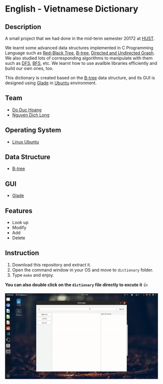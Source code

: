 # English - Vietnamese Dictionary

## Description

A small project that we had done in the mid-term semester 20172 at [HUST](https://www.hust.edu.vn/).

We learnt some advanced data structures implemented in C Programming Language such as [Red-Black Tree](http://www.cs.utk.edu/~plank/plank/classes/cs360/360/notes/JRB/),
[B-tree](http://www.hydrus.org.uk/doc/bt/html/ch05.htm),
[Directed and Undirected Graph](https://www.geeksforgeeks.org/graph-data-structure-and-algorithms/).
We also studied lots of corresponding algorithms to manipulate with them such as [DFS](https://www.geeksforgeeks.org/depth-first-search-or-dfs-for-a-graph/),
[BFS](https://www.geeksforgeeks.org/breadth-first-search-or-bfs-for-a-graph/), etc. We learnt how to use availble libraries efficiently and build our own ones, too.

This dictionary is created based on the [B-tree](http://www.hydrus.org.uk/doc/bt/html/ch05.htm) data structure, and its GUI is designed using [Glade](https://glade.gnome.org/) in [Ubuntu](https://www.ubuntu.com/) environment.

## Team
- [Do Duc Hoang](https://github.com/vinhyenvodoi98)
- [Nguyen Dich Long](https://github.com/DrNguyen2525)

## Operating System
- [Linux Ubuntu](https://www.ubuntu.com/)

## Data Structure
- [B-tree](http://www.hydrus.org.uk/doc/bt/html/ch05.htm)

## GUI
- [Glade](https://glade.gnome.org/)

## Features
- Look up
- Modify
- Add
- Delete

## Instruction

1. Download this repository and extract it.
2. Open the command window in your OS and move to `dictionary` folder.
3. Type `make` and enjoy.

**You can also double click on the `dictionary` file directly to excute it** :+1:

![](dictionary_demo.gif)
